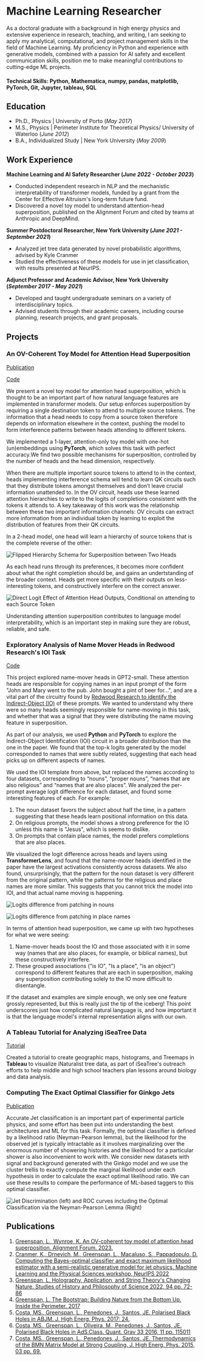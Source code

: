 # Machine Learning Researcher

As a doctoral graduate with a background in high energy physics and extensive experience in research, teaching, and writing, I am seeking to apply my analytical, computational, and project management skills in the field of Machine Learning. My proficiency in Python and experience with generative models, combined with a passion for AI safety and excellent communication skills, position me to make meaningful contributions to cutting-edge ML projects.

#### Technical Skills: Python, Mathematica, numpy, pandas, matplotlib, PyTorch, Git, Jupyter, tableau, SQL

## Education
- Ph.D., Physics | University of Porto (_May 2017_)								       		
- M.S., Physics	| Perimeter Institute for Theoretical Physics/ University of Waterloo (_June 2012_)	 			        		
- B.A., Individualized Study | New York University (_May 2009_)


## Work Experience
**Machine Learning and AI Safety Researcher (_June 2022 - October 2023_)**
- Conducted independent research in NLP and the mechanistic interpretability of transformer models, funded by a grant from the Center for Effective Altruism's long-term future fund.
- Discovered a novel toy model to understand attention-head superposition, published on the Alignment Forum and cited by teams at Anthropic and DeepMind.

**Summer Postdoctoral Researcher, New York University (_June 2021 - September 2021_)**
- Analyzed jet tree data generated by novel probabilistic algorithms, advised by Kyle Cranmer
- Studied the effectiveness of these models for use in jet classification, with results presented at NeurIPS.

**Adjunct Professor and Academic Advisor, New York University (_September 2017 - May 2021_)**
- Developed and taught undergraduate seminars on a variety of interdisciplinary topics.
- Advised students through their academic careers, including course planning, research projects, and grant proposals.

## Projects
### An OV-Coherent Toy Model for Attention Head Superposition
[Publication](https://www.alignmentforum.org/posts/cqRGZisKbpSjgaJbc/an-ov-coherent-toy-model-of-attention-head-superposition-1#:~:text=We%20call%20this%20%E2%80%9COV%2Dcoherent,which%20it%20is%20not%20attending.)

[Code](https://github.com/lbg251/portfolio/blob/main/clean_projects/attn_super/OVCoherentToyModel.ipynb)

We present a novel toy model for attention head superposition, which is thought to be an important part of how natural language features are implemented in transformer models. Our setup enforces superposition by requiring a single destination token to attend to multiple source tokens. The information that a head needs to copy from a source token therefore depends on information elsewhere in the context, pushing the model to form interference patterns between heads attending to different tokens. 

We implemented a 1-layer, attention-only toy model with one-hot (un)embeddings using **PyTorch**, which solves this task with perfect accuracy.We find two possible mechanisms for superposition, controlled by the number of heads and the head dimension, respectively. 

When there are multiple important source tokens to attend to in the context, heads implementing interference schema will tend to learn QK circuits such that they distribute tokens amongst themselves and don’t leave crucial information unattended to. In the OV circuit, heads use these learned attention hierarchies to write to the logits of completions consistent with the tokens it attends to. A key takeaway of this work was the relationship between these two important information channels: OV circuits can extract more information from an individual token by learning to exploit the distribution of features from their QK circuits. 

In a 2-head model, one head will learn a hierarchy of source tokens that is the complete reverse of the other:

![Flipped Hierarchy Schema for Superposition between Two Heads](/clean_projects/attn_super/show_flipped_hierarchy.png)

As each head runs through its preferences, it becomes more confident about what the right completion should be, and gains an undertstanding of the broader context. Heads get more specific with their outputs on less-interesting tokens, and constructively interfere on the correct answer.

![Direct Logit Effect of Attention Head Outputs, Conditional on attending to each Source Token](/clean_projects/attn_super/head_outputs_condl_dhead_5.png)

Understanding attention superposition contributes to language model interpretability, which is an important step in making sure they are robust, reliable, and safe. 


### Exploratory Analysis of Name Mover Heads in Redwood Research's IOI Task
[Code](https://github.com/lbg251/portfolio/blob/main/clean_projects/IOI_analysis/Superposition_toy_data.ipynb)

This project explored name-mover heads in GPT2-small. These attention heads are responsible for copying names in an input prompt of the form "John and Mary went to the pub. John bought a pint of beer for...", and are a vital part of the circuitry found by [Redwood Research to identify the Indirect-Object (IO)](https://arxiv.org/pdf/2211.00593.pdf) of these prompts. We wanted to understand why there were so many heads seemingly responsible for name-moving in this task, and whether that was a signal that they were distributing the name moving feature in superposition. 

As part of our analysis, we used **Python** and **PyTorch** to explore the Indirect-Object Identification (IOI) circuit in a broader distribution than the one in the paper. We found that the top-k logits generated by the model corresponded to names that were subtly related, suggesting that each head picks up on different aspects of names. 

We used the IOI template from above, but replaced the names according to four datasets, corresponding to “nouns”, “proper nouns”, “names that are also religious” and “names that are also places”. We analyzed the per-prompt average logit difference for each dataset, and found some interesting features of each. For example: 
1. The noun dataset favors the subject about half the time, in a pattern suggesting that these heads learn positional information on this data.
2. On religious prompts, the model shows a strong preference for the IO unless this name is "Jesus", which is seems to dislike. 
3. On prompts that contain place names, the model prefers completions that are also places. 

We visualized the logit difference across heads and layers using **TransformerLens**, and found that the name-mover heads identified in the paper have the largest activations consistently across datasets. We also found, unsurprisingly, that the pattern for the noun dataset is very different from the original pattern, while the patterns for the religious and place names are more similar. This suggests that you cannot trick the model into IOI, and that actual name moving is happening. 

![Logits difference from patching in nouns](/clean_projects/IOI_analysis/nouns_attn.png)

![Logits difference from patching in place names](/clean_projects/IOI_analysis/places_attn.png)

In terms of attention head superposition, we came up with two hypotheses for what we were seeing: 

1. Name-mover heads boost the IO and those associated with it in some way (names that are also places, for example, or biblical names), but these constructively interfere. 
2. These grouped associations ("is IO", "Is a place", "is an object") correspond to different features that are each in superposition, making any superposition contributing solely to the IO more difficult to disentangle. 

If the dataset and examples are simple enough, we only see one feature grossly represented, but this is really just the tip of the iceberg! This point underscores just how complicated natural language is, and how important it is that the language model's internal representation aligns with our own. 

<!-- ### Exploratory Study of the role of LayerNorm in transformer models 

[Code](LN_SolU.ipynb)

In this exploratory project, I used **python**, **PyTorch**, and **TransformerLens** to study the distribution of the LayerNorm scale an softmax denominator in transformer models with a SoLU activation function. In addition to have a large effect on training and optimization, LayerNorm is a non-linear function that could impact the representation of natural language features. [SoLU models](https://transformer-circuits.pub/2022/solu/index.html) claim to make neurons more monosemantic (firing on fewer dissimilar features), and therefore more interpretable. I wanted to understand how LayerNorm impacted this interpretability. 

For a residual stream vector, the SoLU function scales and separates components in the neuron (feature) dimension. The subsequent LayerNorm exaggerates this separation by moving the vector components around in an almost linear way. Since the LayerNorm scale is the variance of a token’s feature vector, it will be close to 0 for diffuse vectors and larger for sparse vectors. The hope is that the LayerNorm will retain the monosemantic neurons isolated by the SoLU activation, even as it increases the activations of more diffusely distributed features. 

I analyzed a 1-layer pre-trained model with a hidden dimension of 512. For inference, I used the first 800 examples of the Pile, which pulls from a representative sampling of language model datasets. Since the LayerNorm effectively gets rid of the Softmax denominator, I wanted to compare these values across input tokens, to see how the neuron activations change. 

Histograms of 

 If I instead plot a histogram of values across all tokens for all example prompts (figure 3), the distribution looks much less noisy, and there do seem to be outlier bars that come from many examples. 

The first time I ran this model, I used prepend_BOS = True, and saw a very high bar to the right of the histograms for both the LayerNorm scale and the SoLU denominator. Thinking this might be the culprit, I set prepend_BOS=False and the bar disappeared. This probably means that some tokens are embedded in the same direction every time they appear in the model, regardless of position in the prompt! In hindsight, I think I should have expected this, but I don’t think this should be true for all tokens, since the interpretation (feature representation?) of many tokens should depend on context. It would be interesting to do a per-token analysis here to figure this out. 
![Histogram of the LayerNorm Scale Factor across all tokens](/clean_projects/LayerNorm/layernorm_scale.png)

![Histogram of the SoLU denominator across all tokens](/clean_projects/LayerNorm/SoLU_denominator.png)

**Python** **PyTorch** **TransformerLens**  -->

### A Tableau Tutorial for Analyzing iSeaTree Data 
[Tutorial](https://treemama.org/how-to-make-maps-and-tree-maps-in-tableau/)

Created a tutorial to create geographic maps, histograms, and Treemaps in **Tableau** to visualize iNaturalist tree data, as part of iSeaTree's outreach efforts to help middle and high school teachers plan lessons around biology and data analysis. 

### Computing The Exact Optimal Classifier for Ginkgo Jets
[Publication](https://ml4physicalsciences.github.io/2022/files/NeurIPS_ML4PS_2022_32.pdf)

Accurate Jet classification is an important part of experimental particle physics, and some effort has been put into understanding the best architectures and ML for this task. Formally, the optimal classifier is defined by a likelihood ratio (Neyman-Pearson lemma), but the likelihood for the observed jet is typically intractable as it involves marginalizing over the enormous number of showering histories and the likelihood for a particular shower is also inconvenient to work with. We consider new datasets with signal and background generated with the Ginkgo model and we use the cluster trellis to exactly compute the marginal likelihood under each hypothesis in order to calculate the exact optimal likelihood ratio. We can use these results to compare the performance of ML-based taggers to this optimal classifier.

![Jet Discrimination (left) and ROC curves including the Optimal Classification via the Neyman-Pearson Lemma (Right)](/clean_projects/Jets/optimal_classifier.png)


## Publications
1. [Greenspan, L., Wynroe, K. An OV-coherent toy model of attention head superposition. Alignment Forum. 2023.](https://www.alignmentforum.org/posts/cqRGZisKbpSjgaJbc/an-ov-coherent-toy-model-of-attention-head-superposition-1#:~:text=We%20call%20this%20%E2%80%9COV%2Dcoherent,which%20it%20is%20not%20attending.)
2. [Cranmer, K., Drnevich, M., Greenspan, L., Macaluso, S., Pappadopulo, D. Computing the Bayes-optimal classifier and exact maximum likelihood estimator with a semi-realistic generative model for jet physics. Machine Learning and the Physical Sciences workshop, NeurIPS 2022](https://ml4physicalsciences.github.io/2022/files/NeurIPS_ML4PS_2022_32.pdf)
3. [Greenspan, L. Holography, Application, and String Theory's Changing Nature. Studies of History and Philosophy of Science 2022, 94 pp. 72-86](https://arxiv.org/pdf/2205.05159.pdf)
4. [Greenspan, L. The Bootstrap: Building Nature from the Bottom Up. Inside the Perimeter. 2017](http://insidetheperimeter.ca/bootstrap-building-nature)
5. [Costa, MS., Greenspan, L., Penedones, J., Santos, JE. Polarised Black Holes in ABJM. J. High Energ. Phys. 2017: 24.](https://link.springer.com/content/pdf/10.1007/JHEP06(2017)024.pdf)
6. [Costa, MS., Greenspan, L., Oliveira, M., Penedones, J., Santos, JE. Polarised Black Holes in AdS.Class. Quant. Grav 33 2016, 11 pp. 115011](https://arxiv.org/pdf/1511.08505.pdf)
7. [Costa, MS., Greenspan, L., Penedones, J., Santos, JE. Thermodynamics of the BMN Matrix Model at Strong Coupling. J. High Energ. Phys. 2015, 03 pp. 69.](https://link.springer.com/content/pdf/10.1007/JHEP03%282015%29069.pdf)
